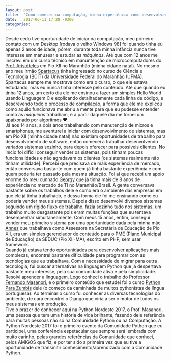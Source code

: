```yaml
---
layout: post
title:  "Como comecei na computação, minha experiência como desenvolvedor e apoio da Comunidade Python (Lighting Talk) - Python Nordeste 2017"
date:   2017-06-11 17:28 -0300
categories: 
---
```

Desde cedo tive oportunidade de iniciar na computação, meu primeiro contato com um Desktop [rodava o velho Windows 98] foi quando tinha eu apenas 2 anos de idade, pórem, durante toda minha infância nunca tive interesse em manusear e estudar as *máquinas*. Até que com 12 anos me inscrevi em um curso técnico em manuntenção de microcomputadores do [Prof. Aristóteles](https://www.facebook.com/aristoteles.macielcoelho) em Pio XII no Maranhão (minha cidade natal). No mesmo ano meu irmão [Spartacus](https://www.instagram.com/spartacus.souza) tinha ingressado no curso de Ciência e Tecnologia (BCIT) da Universidade Federal do Maranhão (UFMA). Spartacus sempre me mostrava como era o curso, o que ele estava estudando, mas eu nunca tinha interesse pelo conteúdo. Até que quando eu tinha 12 anos, um certo dia ele me ensinou a fazer um simples Hello World usando Linguagem C e explicando detalhadamente cada linha de código, e descrevendo todo o processo de compilação, a forma que ele me explicou como aquilo funcionava me abriu a mente para que eu pudesse entender como as *máquinas* trabalham, e a partir daquele dia me tornei um apaixonado por algoritmos :heart:.  
Já aos 14 anos, a dois anos trabalhando com manutenção de micros e smartphones, me aventurei a iniciar com desenvolvimento de sistemas, mas em Pio XII (minha cidade natal) não existiam oportunidades de trabalho para desenvolvimento de software, então comecei a trabalhar desenvolvendo variados sistemas sozinho, para depois oferecer para possiveis clientes. No início foi difícil conseguir vender os sistemas, pois tinham poucas funcionalidades e não agradavam os clientes [os sistemas realmente não tinham utilidade]. Percebí que precisava de mais experiência de mercado, então conversava bastante com quem já tinha bastante experiência e com quem poderia ter passado pela mesma situação. Foi aí que recebi um apoio enorme do meu cunhado [Georgy](https://www.facebook.com/geopassos) que já tinha mais de 8 anos de experiência no mercado de TI no Maranhão/Brasil. A gente conversava bastante sobre os trabalhos dele e como era o ambiente das empresas em que ele já tinha trabalhado, e dessa forma ele foi me ensinando como eu poderia vender meus sistemas. Depois disso desenvolvi diversos sistemas seguindo um rígido fluxo de trabalho, fazia sozinho tudo nos sistemas, um trabalho muito desgastante pois eram muitas funções que eu tentava desempenhar simultaneamente. Com meus 15 anos, enfim, consegui vender meu primeiro sistema por uma oportunidade dada pela minha mãe [Annes](https://www.facebook.com/anneslima.souza) que trabalhava como Assessora na Secretária de Educação de Pio XII, era um simples gerenciador de conteúdo para o PME (Plano Municipal de Educação) da SEDUC (Pio XII-MA), escrito em PHP, sem usar framework.  
Quando já estava tendo oportunidades para desenvolver aplicações mais complexas, encontrei bastante dificuldade para programar com as tecnologias que eu trabalhava. Com a necessidade de migrar para outra tecnologia, fui buscar alternativas na linguagem Python que já despertava bastante meu interesse, pela sua comunidade ativa e pela simplicidade. Resolvi aprender a linguagem. Logo conheci o trabalho do Professor [Fernando Masanori](https://www.facebook.com/fmasanori), e o primeiro conteúdo que estudei foi o curso [Python Para Zumbis](https://www.youtube.com/channel/UCripRddD4BnaMcU833ExuwA) dele (o começo da caminhada de muitos pythonistas de língua portuguesa). Ao terminar o curso fui conhecer as diversas tecnologias do ambiente, de cara encontrei o Django que viria a ser o motor de todos os meus sistemas em produção.  
Tive o prazer de conhecer aqui na Python Nordeste 2017, o Prof. Masanori, uma pessoa que tem uma história de vida brilhante, fazendo dele referência para muitas pessoas não só na Comunidade Python ou na Computação.
A Python Nordeste 2017 foi o primeiro evento da Comunidade Python que eu participei, uma conferência espetacular que sempre será lembrada com muito carinho, pelas grandes referências da Comunidade que conheci, pelos AMIGOS que fiz, e por ter sido a primeira vez que eu tive a oportunidade de transmitir conhecimento/aprendizado com a Comunidade Python.
